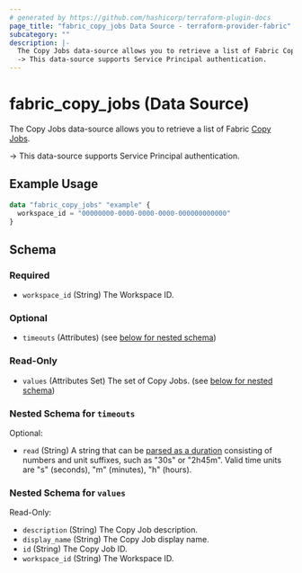```yaml
---
# generated by https://github.com/hashicorp/terraform-plugin-docs
page_title: "fabric_copy_jobs Data Source - terraform-provider-fabric"
subcategory: ""
description: |-
  The Copy Jobs data-source allows you to retrieve a list of Fabric Copy Jobs https://learn.microsoft.com/fabric/data-factory/what-is-copy-job.
  -> This data-source supports Service Principal authentication.
---
```


# fabric_copy_jobs (Data Source)

The Copy Jobs data-source allows you to retrieve a list of Fabric [Copy Jobs](https://learn.microsoft.com/fabric/data-factory/what-is-copy-job).

-> This data-source supports Service Principal authentication.

## Example Usage

```terraform
data "fabric_copy_jobs" "example" {
  workspace_id = "00000000-0000-0000-0000-000000000000"
}
```

<!-- schema generated by tfplugindocs -->
## Schema

### Required

- `workspace_id` (String) The Workspace ID.

### Optional

- `timeouts` (Attributes) (see [below for nested schema](#nestedatt--timeouts))

### Read-Only

- `values` (Attributes Set) The set of Copy Jobs. (see [below for nested schema](#nestedatt--values))

<a id="nestedatt--timeouts"></a>

### Nested Schema for `timeouts`

Optional:

- `read` (String) A string that can be [parsed as a duration](https://pkg.go.dev/time#ParseDuration) consisting of numbers and unit suffixes, such as "30s" or "2h45m". Valid time units are "s" (seconds), "m" (minutes), "h" (hours).

<a id="nestedatt--values"></a>

### Nested Schema for `values`

Read-Only:

- `description` (String) The Copy Job description.
- `display_name` (String) The Copy Job display name.
- `id` (String) The Copy Job ID.
- `workspace_id` (String) The Workspace ID.
